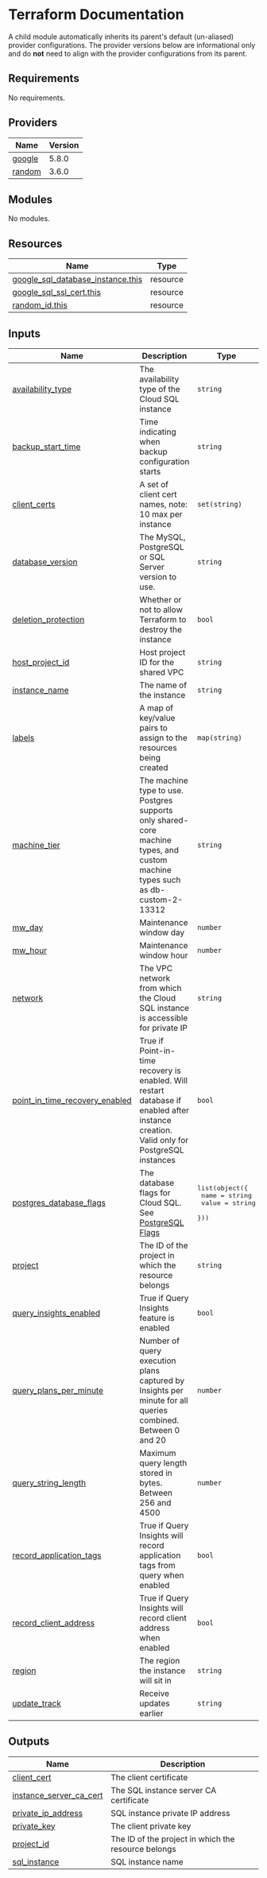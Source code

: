 # Terraform Documentation

A child module automatically inherits its parent's default (un-aliased) provider configurations. The provider versions below are informational only and do **not** need to align with the provider configurations from its parent.

<!-- BEGINNING OF PRE-COMMIT-TERRAFORM DOCS HOOK -->
## Requirements

No requirements.

## Providers

| Name | Version |
|------|---------|
| <a name="provider_google"></a> [google](#provider\_google) | 5.8.0 |
| <a name="provider_random"></a> [random](#provider\_random) | 3.6.0 |

## Modules

No modules.

## Resources

| Name | Type |
|------|------|
| [google_sql_database_instance.this](https://registry.terraform.io/providers/hashicorp/google/latest/docs/resources/sql_database_instance) | resource |
| [google_sql_ssl_cert.this](https://registry.terraform.io/providers/hashicorp/google/latest/docs/resources/sql_ssl_cert) | resource |
| [random_id.this](https://registry.terraform.io/providers/hashicorp/random/latest/docs/resources/id) | resource |

## Inputs

| Name | Description | Type | Default | Required |
|------|-------------|------|---------|:--------:|
| <a name="input_availability_type"></a> [availability\_type](#input\_availability\_type) | The availability type of the Cloud SQL instance | `string` | `"REGIONAL"` | no |
| <a name="input_backup_start_time"></a> [backup\_start\_time](#input\_backup\_start\_time) | Time indicating when backup configuration starts | `string` | `"04:00"` | no |
| <a name="input_client_certs"></a> [client\_certs](#input\_client\_certs) | A set of client cert names, note: 10 max per instance | `set(string)` | `[]` | no |
| <a name="input_database_version"></a> [database\_version](#input\_database\_version) | The MySQL, PostgreSQL or SQL Server version to use. | `string` | `"POSTGRES_15"` | no |
| <a name="input_deletion_protection"></a> [deletion\_protection](#input\_deletion\_protection) | Whether or not to allow Terraform to destroy the instance | `bool` | `true` | no |
| <a name="input_host_project_id"></a> [host\_project\_id](#input\_host\_project\_id) | Host project ID for the shared VPC | `string` | `""` | no |
| <a name="input_instance_name"></a> [instance\_name](#input\_instance\_name) | The name of the instance | `string` | n/a | yes |
| <a name="input_labels"></a> [labels](#input\_labels) | A map of key/value pairs to assign to the resources being created | `map(string)` | `{}` | no |
| <a name="input_machine_tier"></a> [machine\_tier](#input\_machine\_tier) | The machine type to use. Postgres supports only shared-core machine types, and custom machine types such as db-custom-2-13312 | `string` | `"db-f1-micro"` | no |
| <a name="input_mw_day"></a> [mw\_day](#input\_mw\_day) | Maintenance window day | `number` | `4` | no |
| <a name="input_mw_hour"></a> [mw\_hour](#input\_mw\_hour) | Maintenance window hour | `number` | `17` | no |
| <a name="input_network"></a> [network](#input\_network) | The VPC network from which the Cloud SQL instance is accessible for private IP | `string` | n/a | yes |
| <a name="input_point_in_time_recovery_enabled"></a> [point\_in\_time\_recovery\_enabled](#input\_point\_in\_time\_recovery\_enabled) | True if Point-in-time recovery is enabled. Will restart database if enabled after instance creation. Valid only for PostgreSQL instances | `bool` | `false` | no |
| <a name="input_postgres_database_flags"></a> [postgres\_database\_flags](#input\_postgres\_database\_flags) | The database flags for Cloud SQL. See [PostgreSQL Flags](https://cloud.google.com/sql/docs/postgres/flags) | <pre>list(object({<br>    name  = string<br>    value = string<br>  }))</pre> | `[]` | no |
| <a name="input_project"></a> [project](#input\_project) | The ID of the project in which the resource belongs | `string` | n/a | yes |
| <a name="input_query_insights_enabled"></a> [query\_insights\_enabled](#input\_query\_insights\_enabled) | True if Query Insights feature is enabled | `bool` | `true` | no |
| <a name="input_query_plans_per_minute"></a> [query\_plans\_per\_minute](#input\_query\_plans\_per\_minute) | Number of query execution plans captured by Insights per minute for all queries combined. Between 0 and 20 | `number` | `5` | no |
| <a name="input_query_string_length"></a> [query\_string\_length](#input\_query\_string\_length) | Maximum query length stored in bytes. Between 256 and 4500 | `number` | `1024` | no |
| <a name="input_record_application_tags"></a> [record\_application\_tags](#input\_record\_application\_tags) | True if Query Insights will record application tags from query when enabled | `bool` | `true` | no |
| <a name="input_record_client_address"></a> [record\_client\_address](#input\_record\_client\_address) | True if Query Insights will record client address when enabled | `bool` | `true` | no |
| <a name="input_region"></a> [region](#input\_region) | The region the instance will sit in | `string` | n/a | yes |
| <a name="input_update_track"></a> [update\_track](#input\_update\_track) | Receive updates earlier | `string` | `"stable"` | no |

## Outputs

| Name | Description |
|------|-------------|
| <a name="output_client_cert"></a> [client\_cert](#output\_client\_cert) | The client certificate |
| <a name="output_instance_server_ca_cert"></a> [instance\_server\_ca\_cert](#output\_instance\_server\_ca\_cert) | The SQL instance server CA certificate |
| <a name="output_private_ip_address"></a> [private\_ip\_address](#output\_private\_ip\_address) | SQL instance private IP address |
| <a name="output_private_key"></a> [private\_key](#output\_private\_key) | The client private key |
| <a name="output_project_id"></a> [project\_id](#output\_project\_id) | The ID of the project in which the resource belongs |
| <a name="output_sql_instance"></a> [sql\_instance](#output\_sql\_instance) | SQL instance name |
<!-- END OF PRE-COMMIT-TERRAFORM DOCS HOOK -->
